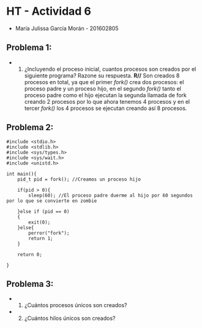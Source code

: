 # HT - Actividad 6
* María Julissa García Morán - 201602805

## Problema 1:
* 1. ¿Incluyendo el proceso inicial, cuantos procesos son creados por el siguiente programa?
Razone su respuesta.
**R//** Son creados 8 procesos en total, ya que el primer *fork()* crea dos procesos: el proceso padre y un proceso hijo, en el segundo *fork()* tanto el proceso padre como el hijo ejecutan la segunda llamada de fork creando 2 procesos por lo que ahora tenemos 4 procesos y en el tercer *fork()* los 4 procesos se ejecutan creando así 8 procesos.

## Problema 2:
```
#include <stdio.h>
#include <stdlib.h>
#include <sys/types.h>
#include <sys/wait.h>
#include <unistd.h>

int main(){
    pid_t pid = fork(); //Creamos un proceso hijo

    if(pid > 0){
        sleep(60); //El proceso padre duerme al hijo por 60 segundos por lo que se convierte en zombie

    }else if (pid == 0)
    {
        exit(0);
    }else{
        perror("fork");
        return 1;
    }

    return 0;
    
}
```
## Problema 3:
* 1. ¿Cuántos procesos únicos son creados?
* 2. ¿Cuántos hilos únicos son creados?
